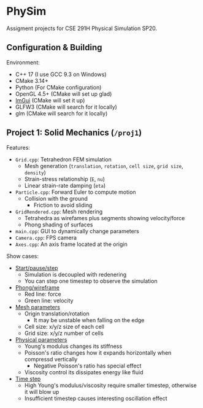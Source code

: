 # PhySim
Assigment projects for CSE 291H Physical Simulation SP20.

## Configuration & Building
Environment:
- C++ 17 (I use GCC 9.3 on Windows)
- CMake 3.14+
- Python (For CMake configuration)
- OpenGL 4.5+ (CMake will set up glad)
- [ImGui](https://github.com/ocornut/imgui) (CMake will set it up)
- GLFW3 (CMake will search for it locally)
- glm (CMake will search for it locally)

## Project 1: Solid Mechanics (`/proj1`)
Features:
- `Grid.cpp`: Tetrahedron FEM simulation
    - Mesh generation (`translation`, `rotation`, `cell size`, `grid size`, `density`)
    - Strain-stress relationship (`E`, `nu`)
    - Linear strain-rate damping (`eta`)
- `Particle.cpp`: Forward Euler to compute motion
    - Collision with the ground
        - Friction to avoid sliding
- `GridRendered.cpp`: Mesh rendering
    - Tetrahedra as wirefames plus segments showing velocity/force
    - Phong shading of surfaces
- `main.cpp`: GUI to dynamically change parameters
- `Camera.cpp`: FPS camera
- `Axes.cpp`: An axis frame located at the origin

Show cases:
- [Start/pause/step](docs/start_pause_step.webm)
    - Simulation is decoupled with redenering
    - You can step one timestep to observe the simulation
- [Phong/wireframe](docs/wireframe.webm)
    - Red line: force
    - Green line: velocity
- [Mesh parameters](docs/mesh.webm)
    - Origin translation/rotation
        - It may be unstable when falling on the edge
    - Cell size: x/y/z size of each cell
    - Grid size: x/y/z number of cells
- [Physical parameters](docs/physics.webm)
    - Young's modulus changes its stiffness
    - Poisson's ratio changes how it expands horizontally when compressd vertically
        - Negative Poisson's ratio has special effect
    - Viscosity control its dissipates energy like fluid
- [Time step](docs/timestep.webm)
    - High Young's modulus/viscosity require smaller timestep, otherwise it will blow up
    - Insufficient timestep causes interesting oscillation effect